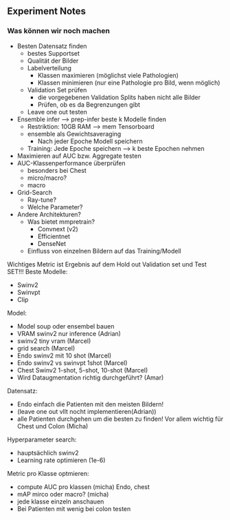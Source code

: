 ## Experiment Notes

### Was können wir noch machen

- Besten Datensatz finden
  - bestes Supportset
  - Qualität der Bilder
  - Labelverteilung
    - Klassen maximieren (möglichst viele Pathologien)
    - Klassen minimieren (nur eine Pathologie pro Bild, wenn möglich)
  - Validation Set prüfen
    - die vorgegebenen Validation Splits haben nicht alle Bilder
    - Prüfen, ob es da Begrenzungen gibt
  - Leave one out testen
- Ensemble infer --> prep-infer beste k Modelle finden
  - Restriktion: 10GB RAM --> mem Tensorboard
  - ensemble als Gewichtsaveraging
    - Nach jeder Epoche Modell speichern
  - Training: Jede Epoche speichern --> k beste Epochen nehmen
- Maximieren auf AUC bzw. Aggregate testen
- AUC-Klassenperformance überprüfen
  - besonders bei Chest
  - micro/macro?
  - macro
- Grid-Search
  - Ray-tune?
  - Welche Parameter?
- Andere Architekturen?
  - Was bietet mmpretrain?
    - Convnext (v2)
    - Efficientnet
    - DenseNet
  - Einfluss von einzelnen Bildern auf das Training/Modell





Wichtiges Metric ist Ergebnis auf dem Hold out Validation set und Test SET!!!
Beste Modelle:
  - Swinv2
  - Swinvpt
  - Clip

Model:
  - Model soup oder ensembel bauen
  - VRAM swinv2 nur inference (Adrian) 
  - swinv2 tiny vram (Marcel)
  - grid search (Marcel) 
  - Endo swinv2 mit 10 shot (Marcel)
  - Endo swinv2 vs swinvpt 1shot (Marcel)
  - Chest Swinv2 1-shot, 5-shot, 10-shot (Marcel)
  - Wird Dataugmentation richtig durchgeführt? (Amar)

Datensatz:
  - Endo einfach die Patienten mit den meisten Bildern! 
  - (leave one out vllt nocht implementieren(Adrian))
  - alle Patienten durchgehen um die besten zu finden! Vor allem wichtig für Chest und Colon (Micha)

Hyperparameter search:
 - hauptsächlich swinv2
 - Learning rate optimieren (1e-6)

Metric pro Klasse optmieren: 
 - compute AUC pro klassen (micha) Endo, chest
 - mAP mirco oder macro? (micha)
 - jede klasse einzeln anschauen 
 - Bei Patienten mit wenig bei colon testen


 